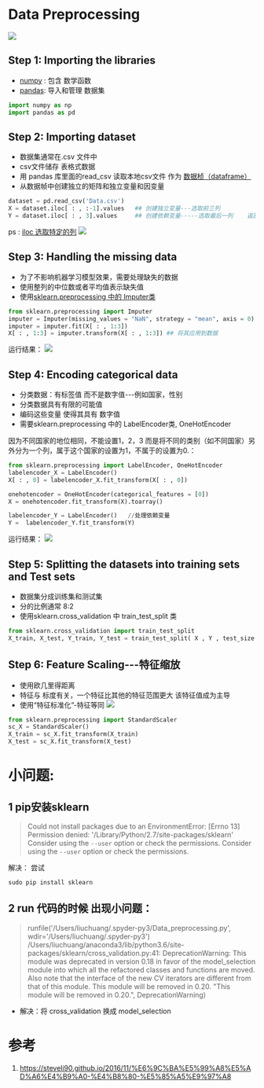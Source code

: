 # Data Preprocessing
![](https://github.com/LiuChuang0059/100days-ML-code/blob/master/Day1_Data_preprocessing/Day%201.jpg)


## Step 1: Importing the libraries
* [numpy]() :  包含 数学函数
* [pandas]():  导入和管理 数据集

```python
import numpy as np
import pandas as pd
```

## Step 2: Importing dataset

* 数据集通常在.csv 文件中
* csv文件储存 表格式数据
* 用 pandas 库里面的read_csv 读取本地csv文件 作为 [数据桢（dataframe）](http://wiki.jikexueyuan.com/project/start-learning-python/311.html)
* 从数据帧中创建独立的矩阵和独立变量和因变量

```python
dataset = pd.read_csv('Data.csv')
X = dataset.iloc[ : , :-1].values   ## 创建独立变量---选取前三列
Y = dataset.iloc[ : , 3].values     ## 创建依赖变量-----选取最后一列    返回值的类型仍为 dataframe
```
ps : [iloc 选取特定的列](https://blog.csdn.net/chenKFKevin/article/details/62049060)
![](https://github.com/LiuChuang0059/100days-ML-code/blob/master/Day1_Data_preprocessing/%E6%95%B0%E6%8D%AE.png)


## Step 3: Handling the missing data
* 为了不影响机器学习模型效果，需要处理缺失的数据
* 使用整列的中位数或者平均值表示缺失值
* 使用[sklearn.preprocessing 中的 Imputer类](http://scikit-learn.org/stable/modules/generated/sklearn.preprocessing.Imputer.html)

```python
from sklearn.preprocessing import Imputer
imputer = Imputer(missing_values = "NaN", strategy = "mean", axis = 0)
imputer = imputer.fit(X[ : , 1:3])
X[ : , 1:3] = imputer.transform(X[ : , 1:3]) ## 将其应用到数据
```
运行结果：
![](https://github.com/LiuChuang0059/100days-ML-code/blob/master/Day1_Data_preprocessing/missing_data.png)
## Step 4: Encoding categorical data
* 分类数据：有标签值 而不是数字值---例如国家，性别
* 分类数据具有有限的可能值
* 编码这些变量 使得其具有 数字值
* 需要sklearn.preprocessing 中的 LabelEncoder类, OneHotEncoder

因为不同国家的地位相同，不能设置1，2，3  而是将不同的类别（如不同国家）另外分为一个列，属于这个国家的设置为1，不属于的设置为0.：


```python
from sklearn.preprocessing import LabelEncoder, OneHotEncoder
labelencoder_X = LabelEncoder()
X[ : , 0] = labelencoder_X.fit_transform(X[ : , 0])

onehotencoder = OneHotEncoder(categorical_features = [0])
X = onehotencoder.fit_transform(X).toarray()

labelencoder_Y = LabelEncoder()   //处理依赖变量
Y =  labelencoder_Y.fit_transform(Y)
```
运行结果：
![](https://github.com/LiuChuang0059/100days-ML-code/blob/master/Day1_Data_preprocessing/%E5%88%86%E7%B1%BB%E6%95%B0%E6%8D%AEX.png)

## Step 5: Splitting the datasets into training sets and Test sets

* 数据集分成训练集和测试集
* 分的比例通常 8:2
* 使用sklearn.cross_validation 中 train_test_split 类

```python
from sklearn.cross_validation import train_test_split
X_train, X_test, Y_train, Y_test = train_test_split( X , Y , test_size = 0.2, random_state = 0)
```
## Step 6: Feature Scaling---特征缩放
* 使用欧几里得距离
* 特征与 标度有关，一个特征比其他的特征范围更大 该特征值成为主导
* 使用“特征标准化”-特征等同
![](https://steveli90.github.io/images/ML1/7.PNG)

```python
from sklearn.preprocessing import StandardScaler
sc_X = StandardScaler()
X_train = sc_X.fit_transform(X_train)
X_test = sc_X.fit_transform(X_test)

```


# 小问题:
## 1 pip安装sklearn
> Could not install packages due to an EnvironmentError: [Errno 13] Permission denied: '/Library/Python/2.7/site-packages/sklearn' Consider using the `--user` option or check the permissions.
Consider using the `--user` option or check the permissions.

解决： 尝试
```
sudo pip install sklearn
```

## 2 run 代码的时候 出现小问题：

> runfile('/Users/liuchuang/.spyder-py3/Data_preprocessing.py', wdir='/Users/liuchuang/.spyder-py3')
/Users/liuchuang/anaconda3/lib/python3.6/site-packages/sklearn/cross_validation.py:41: DeprecationWarning: This module was deprecated in version 0.18 in favor of the model_selection module into which all the refactored classes and functions are moved. Also note that the interface of the new CV iterators are different from that of this module. This module will be removed in 0.20.
  "This module will be removed in 0.20.", DeprecationWarning)
  
* 解决：将 cross_validation  换成 model_selection



# 参考
1. https://steveli90.github.io/2016/11/%E6%9C%BA%E5%99%A8%E5%AD%A6%E4%B9%A0-%E4%B8%80-%E5%85%A5%E9%97%A8










